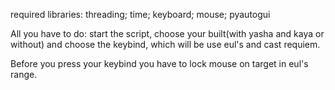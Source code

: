 required libraries: threading; time; keyboard; mouse; pyautogui

All you have to do: start the script, choose your built(with yasha and kaya or without) and choose the keybind, which will be use eul's and cast requiem.

Before you press your keybind you have to lock mouse on target in eul's range.
